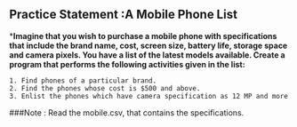 ## Practice Statement :A Mobile Phone List​

***Imagine that you wish to purchase a mobile phone with specifications that include the brand name, cost, screen size, battery life, storage space and camera pixels. You have a list of the latest models available. Create a program that performs the following activities given in the list:​**

    1. Find phones of a particular brand.
    2. Find the phones whose cost is $500 and above.
    3. Enlist the phones which have camera specification as 12 MP and more

###Note : Read the mobile.csv, that contains the specifications.
